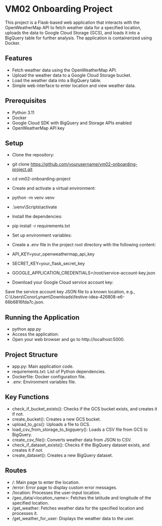 # VM02 Onboarding Project
This project is a Flask-based web application that interacts with the OpenWeatherMap API to fetch weather data for a specified location, uploads the data to Google Cloud Storage (GCS), and loads it into a BigQuery table for further analysis. The application is containerized using Docker.

## Features
- Fetch weather data using the OpenWeatherMap API.
- Upload the weather data to a Google Cloud Storage bucket.
- Load the weather data into a BigQuery table.
- Simple web interface to enter location and view weather data.
## Prerequisites
- Python 3.11
- Docker
- Google Cloud SDK with BigQuery and Storage APIs enabled
- OpenWeatherMap API key
## Setup
- Clone the repository:

- git clone https://github.com/yourusername/vm02-onboarding-project.git
- cd vm02-onboarding-project
- Create and activate a virtual environment:
- python -m venv venv
- .\venv\Scripts\activate
- Install the dependencies:

- pip install -r requirements.txt
- Set up environment variables:

- Create a .env file in the project root directory with the following content:
- API_KEY=your_openweathermap_api_key
- SECRET_KEY=your_flask_secret_key
- GOOGLE_APPLICATION_CREDENTIALS=/root/service-account-key.json
- Download your Google Cloud service account key:

Save the service account key JSON file to a known location, e.g., C:\Users\ConorLynam\Downloads\festive-idea-426808-e6-66b6816fda7c.json.
## Running the Application
- python app.py
- Access the application:
- Open your web browser and go to http://localhost:5000.

## Project Structure
- app.py: Main application code.
- requirements.txt: List of Python dependencies.
- Dockerfile: Docker configuration file.
- .env: Environment variables file.
## Key Functions
- check_if_bucket_exists(): Checks if the GCS bucket exists, and creates it if not.
- create_bucket(): Creates a new GCS bucket.
- upload_to_gcs(): Uploads a file to GCS.
- load_csv_from_storage_to_bigquery(): Loads a CSV file from GCS to BigQuery.
- create_csv_file(): Converts weather data from JSON to CSV.
- check_if_dataset_exists(): Checks if the BigQuery dataset exists, and creates it if not.
- create_dataset(): Creates a new BigQuery dataset.
## Routes
- /: Main page to enter the location.
- /error: Error page to display custom error messages.
- /location: Processes the user-input location.
- /geo_data/<location_name>: Fetches the latitude and longitude of the specified location.
- /get_weather: Fetches weather data for the specified location and processes it.
- /get_weather_for_user: Displays the weather data to the user.